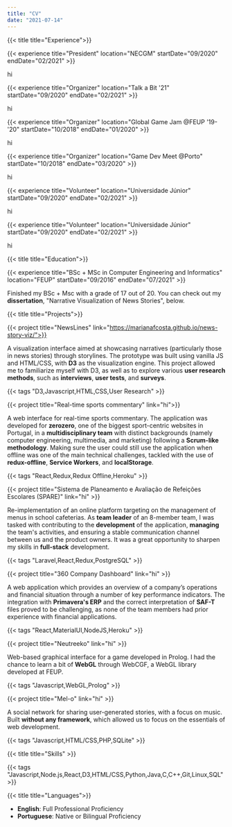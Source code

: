 ```yaml
---
title: "CV"
date: "2021-07-14"
---
```


{{< title title="Experience">}}

{{< experience title="President" location="NECGM" startDate="09/2020" endDate="02/2021" >}}

hi

{{< experience title="Organizer" location="Talk a Bit '21" startDate="09/2020" endDate="02/2021" >}}

hi

{{< experience title="Organizer" location="Global Game Jam @FEUP '19-'20" startDate="10/2018" endDate="01/2020" >}}

hi

{{< experience title="Organizer" location="Game Dev Meet @Porto" startDate="10/2018" endDate="03/2020" >}}

hi

{{< experience title="Volunteer" location="Universidade Júnior" startDate="09/2020" endDate="02/2021" >}}

hi

{{< experience title="Volunteer" location="Universidade Júnior" startDate="09/2020" endDate="02/2021" >}}

hi

{{< title title="Education">}}

{{< experience title="BSc + MSc in Computer Engineering and Informatics" location="FEUP" startDate="09/2016" endDate="07/2021" >}}

Finished my BSc + Msc with a grade of 17 out of 20. You can check out my **dissertation**, "Narrative Visualization of News Stories", below.

{{< title title="Projects">}}

{{< project title="NewsLines" link="https://marianafcosta.github.io/news-story-viz/">}}

A visualization interface aimed at showcasing narratives (particularly those in news stories) through storylines. The prototype was built using vanilla JS and HTML/CSS, with **D3** as the visualization engine. This project allowed me to familiarize myself with D3, as well as to explore various **user research methods**, such as **interviews**, **user tests**, and **surveys**.

{{< tags "D3,Javascript,HTML,CSS,User Research" >}}

{{< project title="Real-time sports commentary" link="hi">}}

A web interface for real-time sports commentary. The application was developed for **zerozero**, one of the biggest sport-centric websites in Portugal, in a **multidisciplinary team** with distinct backgrounds (namely computer engineering, multimedia, and marketing) following a **Scrum-like methodology**. Making sure the user could still use the application when offline was one of the main technical challenges, tackled with the use of **redux-offline**, **Service Workers**, and **localStorage**.

{{< tags "React,Redux,Redux Offline,Heroku" >}}

{{< project title="Sistema de Planeamento e Avaliação de Refeições Escolares (SPARE)" link="hi" >}}

Re-implementation of an online platform targeting on the management of menus in school cafeterias. As **team leader** of an 8-member team, I was tasked with contributing to the **development** of the application, **managing** the team's activities, and ensuring a stable communication channel between us and the product owners. It was a great opportunity to sharpen my skills in **full-stack** development.

{{< tags "Laravel,React,Redux,PostgreSQL" >}}

{{< project title="360 Company Dashboard" link="hi" >}}

A web application which provides an overview of a company’s operations and financial situation through a number of key performance indicators. The integration with **Primavera's ERP** and the correct interpretation of **SAF-T** files proved to be challenging, as none of the team members had prior experience with financial applications. 

{{< tags "React,MaterialUI,NodeJS,Heroku" >}}

{{< project title="Neutreeko" link="hi" >}}

Web-based graphical interface for a game developed in Prolog. I had the chance to learn a bit of **WebGL** through WebCGF, a WebGL library developed at FEUP.

{{< tags "Javascript,WebGL,Prolog" >}}

{{< project title="Mel-o" link="hi" >}}

A social network for sharing user-generated stories, with a focus on music. Built **without any framework**, which allowed us to focus on the essentials of web development. 

{{< tags "Javascript,HTML/CSS,PHP,SQLite" >}}

{{< title title="Skills" >}}

{{< tags "Javascript,Node.js,React,D3,HTML/CSS,Python,Java,C,C++,Git,Linux,SQL" >}}

{{< title title="Languages">}}

* **English**: Full Professional Proficiency
* **Portuguese**: Native or Bilingual Proficiency

